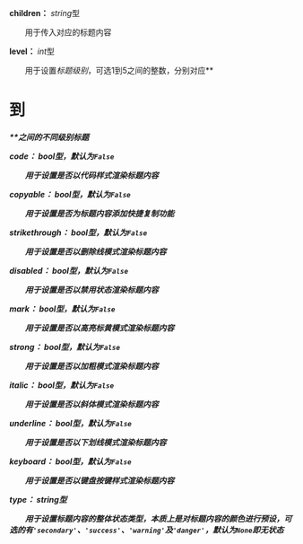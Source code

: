 **children：** *string*型

　　用于传入对应的标题内容

**level：** *int*型

　　用于设置*标题级别*，可选1到5之间的整数，分别对应**<h1>**到**<h5>**之间的不同级别标题

**code：** *bool*型，默认为`False`

　　用于设置是否以*代码样式*渲染标题内容

**copyable：** *bool*型，默认为`False`

　　用于设置是否为标题内容添加*快捷复制*功能

**strikethrough：** *bool*型，默认为`False`

　　用于设置是否以*删除线模式*渲染标题内容

**disabled：** *bool*型，默认为`False`

　　用于设置是否以*禁用状态*渲染标题内容

**mark：** *bool*型，默认为`False`

　　用于设置是否以*高亮标黄*模式渲染标题内容

**strong：** *bool*型，默认为`False`

　　用于设置是否以*加粗*模式渲染标题内容

**italic：** *bool*型，默认为`False`

　　用于设置是否以*斜体*模式渲染标题内容

**underline：** *bool*型，默认为`False`

　　用于设置是否以*下划线*模式渲染标题内容

**keyboard：** *bool*型，默认为`False`

　　用于设置是否以*键盘按键样式*渲染标题内容

**type：** *string*型

　　用于设置标题内容的*整体状态类型*，本质上是对标题内容的颜色进行预设，可选的有`'secondary'`、`'success'`、`'warning'`及`'danger'`，默认为`None`即无状态